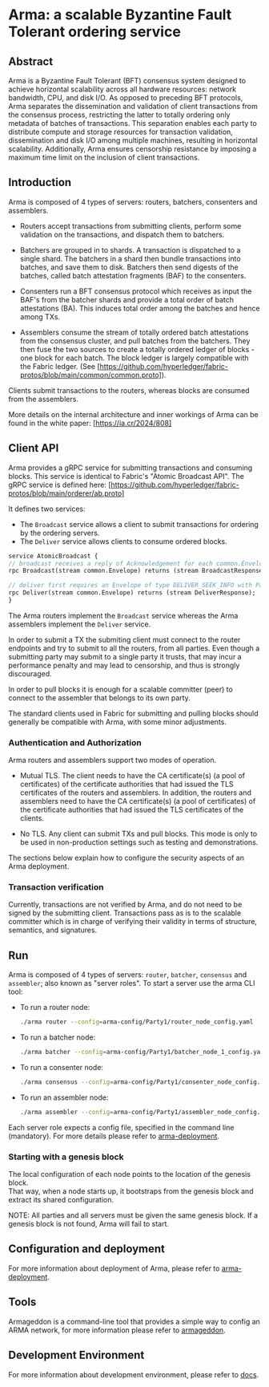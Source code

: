 # Arma: a scalable Byzantine Fault Tolerant ordering service


## Abstract

Arma is a Byzantine Fault Tolerant (BFT) consensus system designed to achieve horizontal scalability across all hardware
resources: network bandwidth, CPU, and disk I/O. As opposed to preceding BFT protocols, Arma separates the dissemination
and validation of client transactions from the consensus process, restricting the latter to totally ordering only
metadata of batches of transactions. This separation enables each party to distribute compute and storage resources for
transaction validation, dissemination and disk I/O among multiple machines, resulting in horizontal scalability.
Additionally, Arma ensures censorship resistance by imposing a maximum time limit on the inclusion of client transactions.

## Introduction

Arma is composed of 4 types of servers: routers, batchers, consenters and assemblers.

- Routers accept transactions from submitting clients, perform some validation on the transactions, and dispatch them to batchers.

- Batchers are grouped in to shards. A transaction is dispatched to a single shard. The batchers in a shard then bundle
  transactions into batches, and save them to disk. Batchers then send digests of the batches, called batch attestation
  fragments (BAF) to the consenters.

- Consenters run a BFT consensus protocol which receives as input the BAF's from the batcher shards and provide a total
  order of batch attestations (BA). This induces total order among the batches and hence among TXs.

- Assemblers consume the stream of totally ordered batch attestations from the consensus cluster, and pull batches from
  the batchers. They then fuse the two sources to create a totally ordered ledger of blocks - one block for each batch.
  The block ledger is largely compatible with the Fabric ledger. (See [https://github.com/hyperledger/fabric-protos/blob/main/common/common.proto]).

Clients submit transactions to the routers, whereas blocks are consumed from the assemblers.

More details on the internal architecture and inner workings of Arma can be found in the white paper: [https://ia.cr/2024/808]


## Client API

Arma provides a gRPC service for submitting transactions and consuming blocks. This service is identical to Fabric's "Atomic Broadcast API".
The gRPC service is defined here: [https://github.com/hyperledger/fabric-protos/blob/main/orderer/ab.proto]

It defines two services:
-	The `Broadcast` service allows a client to submit transactions for ordering by the ordering servers.
-	The `Deliver` service allows clients to consume ordered blocks.

```protobuf
service AtomicBroadcast {
// broadcast receives a reply of Acknowledgement for each common.Envelope in order, indicating success or type of failure
rpc Broadcast(stream common.Envelope) returns (stream BroadcastResponse);

// deliver first requires an Envelope of type DELIVER_SEEK_INFO with Payload data as a mashaled SeekInfo message, then a stream of block replies is received.
rpc Deliver(stream common.Envelope) returns (stream DeliverResponse);
}
```

The Arma routers implement the `Broadcast` service whereas the Arma assemblers implement the `Deliver` service.

In order to submit a TX the submiting client must connect to the router endpoints and try to submit to all the routers, from all parties.
Even though a submitting party may submit to a single party it trusts, that may incur a performance penalty and may lead to censorship, and thus is strongly discouraged.

In order to pull blocks it is enough for a scalable committer (peer) to connect to the assembler that belongs to its own party.

The standard clients used in Fabric for submitting and pulling blocks should generally be compatible with Arma, with some minor adjustments.

### Authentication and Authorization

Arma routers and assemblers support two modes of operation.

- Mutual TLS. The client needs to have the CA certificate(s) (a pool of certificates) of the certificate authorities that
  had issued the TLS certificates of the routers and assemblers. In addition, the routers and assemblers need to have the
  CA certificate(s) (a pool of certificates) of the certificate authorities that had issued the TLS certificates of the clients.

- No TLS. Any client can submit TXs and pull blocks. This mode is only to be used in non-production settings such as testing and demonstrations.

The sections below explain how to configure the security aspects of an Arma deployment.

### Transaction verification

Currently, transactions are not verified by Arma, and do not need to be signed by the submitting client. Transactions
pass as is to the scalable committer which is in charge of verifying their validity in terms of structure, semantics, and
signatures.

## Run

Arma is composed of 4 types of servers: `router`, `batcher`, `consensus` and `assembler`; also known as "server roles".
To start a server use the arma CLI tool:

* To run a router node:
   ```bash
   ./arma router --config=arma-config/Party1/router_node_config.yaml
   ```
* To run a batcher node:
   ```bash
   ./arma batcher --config=arma-config/Party1/batcher_node_1_config.yaml
   ```
* To run a consenter node:
   ```bash
   ./arma consensus --config=arma-config/Party1/consenter_node_config.yaml
   ```
* To run an assembler node:
   ```bash
   ./arma assembler --config=arma-config/Party1/assembler_node_config.yaml
   ```

Each server role expects a config file, specified in the command line (mandatory).
For more details please refer to [arma-deployment](deployment/README.md).

### Starting with a genesis block

The local configuration of each node points to the location of the genesis block.  
That way, when a node starts up, it bootstraps from the genesis block and extract its shared configuration. 

NOTE: All parties and all servers must be given the same genesis block.
If a genesis block is not found, Arma will fail to start.


## Configuration and deployment

For more information about deployment of Arma, please refer to [arma-deployment](deployment/README.md).



## Tools
Armageddon is a command-line tool that provides a simple way to config an ARMA network, for more information please refer to [armageddon](cmd/armageddon/README.md).


## Development Environment 

For more information about development environment, please refer to [docs](docs/README.md).